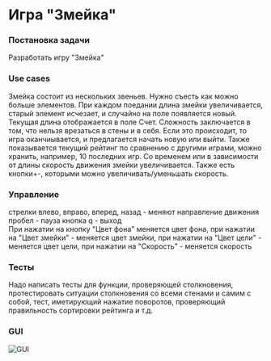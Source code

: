 **Игра "Змейка"**
=================
### **Постановка задачи**  
Разработать игру "Змейка"  
### **Use cases**  
Змейка состоит из нескольких звеньев. Нужно съесть как можно больше элементов. При каждом поедании длина змейки увеличивается, старый элемент исчезает, и случайно на поле появляется новый. Текущая длина отображается в поле Счет. Сложность заключается в том, что нельзя врезаться в стены и в себя. Если это происходит, то игра оканчиывается, и предлагается начать новую или выйти. Также показывается текущий рейтинг по сравнению с другими играми, можно хранить, например, 10 последних игр. Со временем или в зависимости от длины скорость движения змейки увеличивается. Также есть кнопки+-, которыми можно увеличивать/уменьшать скорость.  
### **Управление**  
стрелки влево, вправо, вперед, назад - меняют направление движения
пробел - пауза
кнопка q - выход  
При нажатии на кнопку "Цвет фона" меняется цвет фона, при нажатии на "Цвет змейки" - меняется цвет змейки, при нажатии на "Цвет цели" - меняется цвет цели, при нажатии на "Скорость" - меняется скорость  
### **Тесты**  
Надо написать тесты для функции, проверяющей столкновения, протестировать ситуации столкновения со всеми стенами и самим с собой, тест, иметирующий нажатие поворотов, проверяющий правильность сортировки рейтинга и т.д.  
### **GUI**  
![GUI](https://github.com/ilpol/Python-project/blob/master/interface.png)



